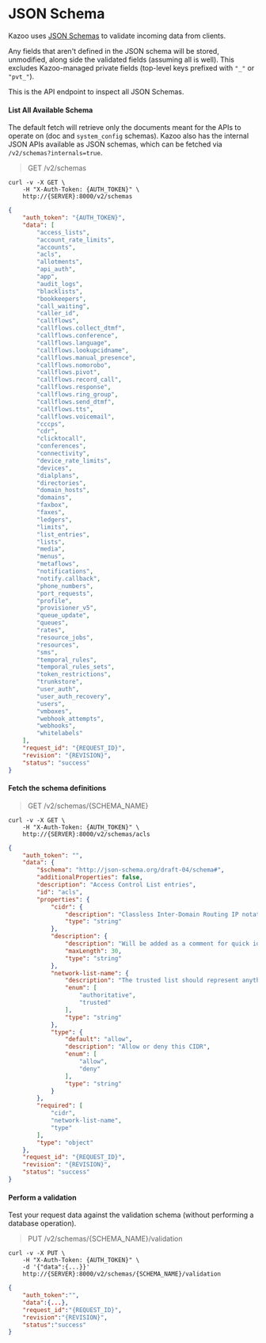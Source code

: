 # JSON Schema

Kazoo uses [JSON Schemas](http://json-schema.org/) to validate incoming data from clients.

Any fields that aren't defined in the JSON schema will be stored, unmodified, along side the validated fields (assuming all is well).
This excludes Kazoo-managed private fields (top-level keys prefixed with `"_"` or `"pvt_"`).

This is the API endpoint to inspect all JSON Schemas.

#### List All Available Schema

The default fetch will retrieve only the documents meant for the APIs to operate on (doc and `system_config` schemas). Kazoo also has the internal JSON APIs available as JSON schemas, which can be fetched via `/v2/schemas?internals=true`.

> GET /v2/schemas

```shell
curl -v -X GET \
    -H "X-Auth-Token: {AUTH_TOKEN}" \
    http://{SERVER}:8000/v2/schemas
```

```json
{
    "auth_token": "{AUTH_TOKEN}",
    "data": [
        "access_lists",
        "account_rate_limits",
        "accounts",
        "acls",
        "allotments",
        "api_auth",
        "app",
        "audit_logs",
        "blacklists",
        "bookkeepers",
        "call_waiting",
        "caller_id",
        "callflows",
        "callflows.collect_dtmf",
        "callflows.conference",
        "callflows.language",
        "callflows.lookupcidname",
        "callflows.manual_presence",
        "callflows.nomorobo",
        "callflows.pivot",
        "callflows.record_call",
        "callflows.response",
        "callflows.ring_group",
        "callflows.send_dtmf",
        "callflows.tts",
        "callflows.voicemail",
        "cccps",
        "cdr",
        "clicktocall",
        "conferences",
        "connectivity",
        "device_rate_limits",
        "devices",
        "dialplans",
        "directories",
        "domain_hosts",
        "domains",
        "faxbox",
        "faxes",
        "ledgers",
        "limits",
        "list_entries",
        "lists",
        "media",
        "menus",
        "metaflows",
        "notifications",
        "notify.callback",
        "phone_numbers",
        "port_requests",
        "profile",
        "provisioner_v5",
        "queue_update",
        "queues",
        "rates",
        "resource_jobs",
        "resources",
        "sms",
        "temporal_rules",
        "temporal_rules_sets",
        "token_restrictions",
        "trunkstore",
        "user_auth",
        "user_auth_recovery",
        "users",
        "vmboxes",
        "webhook_attempts",
        "webhooks",
        "whitelabels"
    ],
    "request_id": "{REQUEST_ID}",
    "revision": "{REVISION}",
    "status": "success"
}
```

#### Fetch the schema definitions

> GET /v2/schemas/{SCHEMA_NAME}

```shell
curl -v -X GET \
    -H "X-Auth-Token: {AUTH_TOKEN}" \
    http://{SERVER}:8000/v2/schemas/acls
```

```json
{
    "auth_token": "",
    "data": {
        "$schema": "http://json-schema.org/draft-04/schema#",
        "additionalProperties": false,
        "description": "Access Control List entries",
        "id": "acls",
        "properties": {
            "cidr": {
                "description": "Classless Inter-Domain Routing IP notation for use on the ACL",
                "type": "string"
            },
            "description": {
                "description": "Will be added as a comment for quick identification later",
                "maxLength": 30,
                "type": "string"
            },
            "network-list-name": {
                "description": "The trusted list should represent anything that can issue calls without authorization.  The authoritative list should indicate inter-network routing equipment (SBC, etc).",
                "enum": [
                    "authoritative",
                    "trusted"
                ],
                "type": "string"
            },
            "type": {
                "default": "allow",
                "description": "Allow or deny this CIDR",
                "enum": [
                    "allow",
                    "deny"
                ],
                "type": "string"
            }
        },
        "required": [
            "cidr",
            "network-list-name",
            "type"
        ],
        "type": "object"
    },
    "request_id": "{REQUEST_ID}",
    "revision": "{REVISION}",
    "status": "success"
}
```

#### Perform a validation

Test your request data against the validation schema (without performing a database operation).

> PUT /v2/schemas/{SCHEMA_NAME}/validation

```shell
curl -v -X PUT \
    -H "X-Auth-Token: {AUTH_TOKEN}" \
    -d '{"data":{...}}'
    http://{SERVER}:8000/v2/schemas/{SCHEMA_NAME}/validation
```

```json
{
    "auth_token":"",
    "data":{...},
    "request_id":"{REQUEST_ID}",
    "revision":"{REVISION}",
    "status":"success"
}
```
